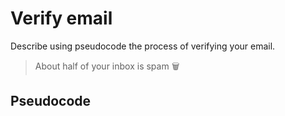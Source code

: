 # Verify email

Describe using pseudocode the process of verifying your email.

> About half of your inbox is spam 🗑 

## Pseudocode

